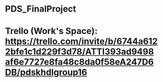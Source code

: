 # PDS_FinalProject
# Trello (Work's Space): https://trello.com/invite/b/6744a6122bfe1c1d229f3d78/ATTI393ad9498af6e7727e8fa48c8da0f58eA247D6DB/pdskhdlgroup16